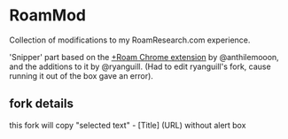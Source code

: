 # RoamMod

Collection of modifications to my RoamResearch.com experience.

'Snipper' part based on the [+Roam Chrome extension](https://chrome.google.com/webstore/detail/%20roam/ekdmipoabmcjmlonhcdoijilfdoomjbm) 
by @anthilemooon, and the additions to it by @ryanguill.
(Had to edit ryanguill's fork, cause running it out of the box gave an error).


## fork details

this fork will copy 
"selected text" - [Title] (URL) 
without alert box
